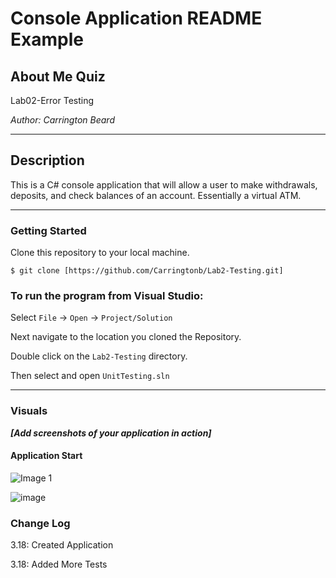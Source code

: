 
# Console Application README Example

## About Me Quiz

Lab02-Error Testing

*Author: Carrington Beard*

----

## Description

This is a C# console application that will allow a user to make withdrawals, deposits, and check balances of an account. Essentially a virtual ATM.

---

### Getting Started
Clone this repository to your local machine.

```
$ git clone [https://github.com/Carringtonb/Lab2-Testing.git]
```

### To run the program from Visual Studio:
Select ```File``` -> ```Open``` -> ```Project/Solution```

Next navigate to the location you cloned the Repository.

Double click on the ```Lab2-Testing``` directory.

Then select and open ```UnitTesting.sln```

---

### Visuals
***[Add screenshots of your application in action]***

#### Application Start
![Image 1](<img width="1103" alt="lab2 screenshot" src="https://user-images.githubusercontent.com/58369033/77002668-1a073400-6919-11ea-810a-3453323bec2c.png">)

![image](<img width="1440" alt="TestScrrenshot" src="https://user-images.githubusercontent.com/58369033/77023052-759ce600-6948-11ea-9c2c-0a717fdd2bba.png">)



### Change Log  
3.18: Created Application

3.18: Added More Tests
